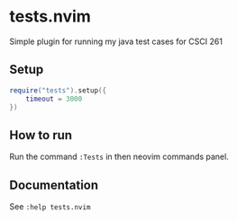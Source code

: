 # tests.nvim

Simple plugin for running my java test cases for CSCI 261

## Setup

```lua
require("tests").setup({
    timeout = 3000
})
```

## How to run

Run the command `:Tests` in then neovim commands panel.

## Documentation

See `:help tests.nvim`
